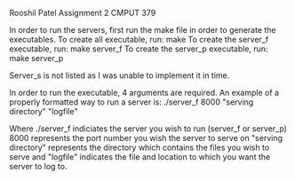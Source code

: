 Rooshil Patel
Assignment 2
CMPUT 379

In order to run the servers, first run the make file in order to generate the executables.
To create all executable, run:
	make
To create the server_f executable, run:
	make server_f
To create the server_p executable, run:
	make server_p

Server_s is not listed as I was unable to implement it in time.

In order to run the executable, 4 arguments are required. An example of a properly formatted way to run a server is:
	./server_f 8000 "serving directory" "logfile"

Where ./server_f indiciates the server you wish to run (server_f or server_p)
      8000 represents the port number you wish the server to serve on
      "serving directory" represents the directory which contains the files you wish to serve
  and "logfile" indicates the file and location to which you want the server to log to.
